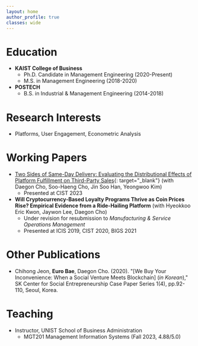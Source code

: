 ```yaml
---
layout: home
author_profile: true
classes: wide
---
```

# Education
* **KAIST College of Business**
  - Ph.D. Candidate in Management Engineering (2020-Present)
  - M.S. in Management Engineering (2018-2020)
* **POSTECH**
  - B.S. in Industrial & Management Engineering (2014-2018)

# Research Interests
* Platforms, User Engagement, Econometric Analysis

# Working Papers
* [Two Sides of Same-Day Delivery: Evaluating the Distributional Effects of Platform Fulfillment on Third-Party Sales](https://papers.ssrn.com/abstract=4854395){: target="_blank"} (with Daegon Cho, Soo-Haeng Cho, Jin Soo Han, Yeongwoo Kim)
  - Presented at CIST 2023
* **Will Cryptocurrency-Based Loyalty Programs Thrive as Coin Prices Rise? Empirical Evidence from a Ride-Hailing Platform** (with Hyeokkoo Eric Kwon, Jaywon Lee,  Daegon Cho)
  - Under revision for resubmission to _Manufacturing & Service Operations Management_
  - Presented at ICIS 2019, CIST 2020, BIGS 2021

# Other Publications
* Chihong Jeon, **Euro Bae**, Daegon Cho. (2020). "[We Buy Your Inconvenience: When a Social Venture Meets Blockchain] (_in Korean_)," SK Center for Social Entrepreneurship Case Paper Series 1(4), pp.92-110, Seoul, Korea.

# Teaching
* Instructor, UNIST School of Business Administration
  - MGT201 Management Information Systems (Fall 2023, 4.88/5.0)
